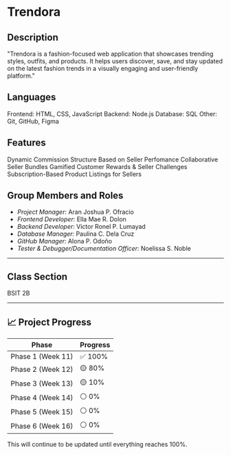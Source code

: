 # Trendora

## Description
"Trendora is a fashion-focused web application that showcases trending styles, outfits, and products. It helps users discover, save, and stay updated on the latest fashion trends in a visually engaging and user-friendly platform."

## Languages
Frontend: HTML, CSS, JavaScript
Backend:  Node.js
Database:  SQL
Other: Git, GitHub, Figma

## Features
Dynamic Commission Structure Based on Seller Perfomance
Collaborative Seller Bundles
Gamified Customer Rewards & Seller Challenges
Subscription-Based Product Listings for Sellers

##  Group Members and Roles
- *Project Manager:* Aran Joshua P. Ofracio
- *Frontend Developer:* Ella Mae R. Dolon
- *Backend Developer:* Victor Ronel P. Lumayad
- *Database Manager:* Paulina C. Dela Cruz
- *GitHub Manager:* Alona P. Odoño
- *Tester & Debugger/Documentation Officer:* Noelissa S. Noble

---

##  Class Section
BSIT 2B

---

## 📈 Project Progress
| Phase       | Progress      |
|-------------|--------------|
| Phase 1 (Week 11) | ✅ 100% |
| Phase 2 (Week 12) | 🟡 80%  |
| Phase 3 (Week 13) | 🟡 10%  |
| Phase 4 (Week 14) | ⚪ 0%   |
| Phase 5 (Week 15) | ⚪ 0%   |
| Phase 6 (Week 16) | ⚪ 0%   |

This will continue to be updated until everything reaches 100%.